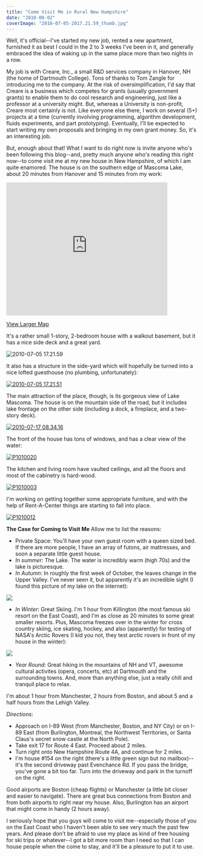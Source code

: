 ```yaml
---
title: "Come Visit Me in Rural New Hampshire"
date: "2010-08-02"
coverImage: "2010-07-05-2017.21.59_thumb.jpg"
---
```


Well, it's official--I've started my new job, rented a new apartment, furnished it as best I could in the 2 to 3 weeks I've been in it, and generally embraced the idea of waking up in the same place more than two nights in a row.

My job is with Creare, Inc., a small R&D services company in Hanover, NH (the home of Dartmouth College). Tons of thanks to Tom Zangle for introducing me to the company. At the risk of oversimplification, I'd say that Creare is a business which competes for grants (usually government grants) to enable them to do cool research and engineering, just like a professor at a university might. But, whereas a University is non-profit, Creare most certainly is not. Like everyone else there, I work on several (5+) projects at a time (currently involving programming, algorithm development, fluids experiments, and part prototyping). Eventually, I'll be expected to start writing my own proposals and bringing in my own grant money. So, it's an interesting job.

But, enough about that! What I want to do right now is invite anyone who's been following this blog--and, pretty much anyone who's reading this right now--to come visit me at my new house in New Hampshire, of which I am quite enamored. The house is on the southern edge of Mascoma Lake, about 20 minutes from Hanover and 15 minutes from my work:

<iframe src="http://maps.google.com/maps?f=q&amp;source=s_q&amp;hl=en&amp;geocode=&amp;q=154+NH+4A+lebanon,+nh+03766&amp;sll=43.639057,-72.15168&amp;sspn=0.029878,0.076904&amp;ie=UTF8&amp;hq=&amp;hnear=154+New+Hampshire+4A,+Lebanon,+Grafton,+New+Hampshire+03766&amp;ll=43.634797,-72.165113&amp;spn=0.02988,0.076904&amp;t=h&amp;z=14&amp;output=embed" width="425" height="350" frameborder="0" marginwidth="0" marginheight="0" scrolling="no"></iframe>

 [View Larger Map](http://maps.google.com/maps?f=q&source=embed&hl=en&geocode=&q=154+NH+4A+lebanon,+nh+03766&sll=43.639057,-72.15168&sspn=0.029878,0.076904&ie=UTF8&hq=&hnear=154+New+Hampshire+4A,+Lebanon,+Grafton,+New+Hampshire+03766&ll=43.634797,-72.165113&spn=0.02988,0.076904&t=h&z=14)

It's a rather small 1-story, 2-bedroom house with a walkout basement, but it has a nice side deck and a great yard.

![2010-07-05 17.21.59](images/2010-07-05-2017.21.59_thumb-300x225.jpg "2010-07-05 17.21.59")

It also has a structure in the side-yard which will hopefully be turned into a nice lofted guesthouse (no plumbing, unfortunately):

[![2010-07-05 17.21.51](images/2010-07-05-2017.21.51_thumb-300x224.jpg "2010-07-05 17.21.51")](http://www.rdchambers.net/wp-content/uploads/2010/08/2010-07-05-2017.21.51_thumb.jpg)

The main attraction of the place, though, is its gorgeous view of Lake Mascoma. The house is on the mountain side of the road, but it includes lake frontage on the other side (including a dock, a fireplace, and a two-story deck).

[![2010-07-17 08.34.16](images/2010-07-17-2008.34.16_thumb-300x226.jpg "2010-07-17 08.34.16")](http://www.rdchambers.net/wp-content/uploads/2010/08/2010-07-17-2008.34.16_thumb.jpg)

The front of the house has tons of windows, and has a clear view of the water:

[![P1010020](images/P1010020_thumb-225x300.jpg "P1010020")](http://www.rdchambers.net/wp-content/uploads/2010/08/P1010020_thumb.jpg)

The kitchen and living room have vaulted ceilings, and all the floors and most of the cabinetry is hard-wood.

[![P1010003](images/P1010003_thumb-5B1-5D-300x225.jpg "P1010003")](http://www.rdchambers.net/wp-content/uploads/2010/08/P1010003_thumb-5B1-5D.jpg)

I'm working on getting together some appropriate furniture, and with the help of Rent-A-Center things are starting to fall into place.

[![P1010012](images/P1010012_thumb-5B1-5D-225x300.jpg "P1010012")](http://www.rdchambers.net/wp-content/uploads/2010/08/P1010012_thumb-5B1-5D.jpg)

**The Case for Coming to Visit Me** Allow me to list the reasons:

- Private Space: You'll have your own guest room with a queen sized bed. If there are more people, I have an array of futons, air mattresses, and soon a separate little guest house.
- _In summer:_ The Lake. The water is incredibly warm (high 70s) and the lake is picturesque.
- _In Autumn_: In roughly the first week of October, the leaves change in the Upper Valley. I've never seen it, but apparently it's an incredible sight (I found this picture of my lake on the internet):

[![](images/1696432589_9dcada1678.jpg)](http://www.rdchambers.net/wp-content/uploads/2010/08/1696432589_9dcada1678.jpg)

- _In Winter_: Great Skiing. I'm 1 hour from Killington (the most famous ski resort on the East Coast), and I'm as close as 20 minutes to some great smaller resorts. Plus, Mascoma freezes over in the winter for cross country skiing, ice skating, hockey, and also (apparently) for testing of NASA's Arctic Rovers (I kid you not, they test arctic rovers in front of my house in the winter):

[![](images/05lorax.deploy2.jpg)](http://www.rdchambers.net/wp-content/uploads/2010/08/05lorax.deploy2.jpg)

- _Year Round:_ Great hiking in the mountains of NH and VT, awesome cultural activites (opera, concerts, etc) at Dartmouth and the surrounding towns. And, more than anything else, just a really chill and tranquil place to relax.

I'm about 1 hour from Manchester, 2 hours from Boston, and about 5 and a half hours from the Lehigh Valley.

_Directions_:

- Approach on I-89 West (from Manchester, Boston, and NY City) or on I-89 East (from Burlington, Montreal, the Northwest Territories, or Santa Claus's secret snow castle at the North Pole).
- Take exit 17 for Route 4 East. Proceed about 2 miles.
- Turn right onto New Hampshire Route 4A, and continue for 2 miles.
- I'm house #154 on the right (there's a little green sign but no mailbox)--it's the second driveway past Evenchance Rd. If you pass the bridge, you've gone a bit too far. Turn into the driveway and park in the turnoff on the right.

Good airports are Boston (cheap flights) or Manchester (a little bit closer and easier to navigate). There are great bus connections from Boston and from both airports to right near my house. Also, Burlington has an airport that might come in handy (2 hours away).

I seriously hope that you guys will come to visit me--especially those of you on the East Coast who I haven't been able to see very much the past few years. And please don't be afraid to use my place as kind of free housing for ski trips or whatever--I got a bit more room than I need so that I can house people when the come to stay, and it'll be a pleasure to put it to use.
